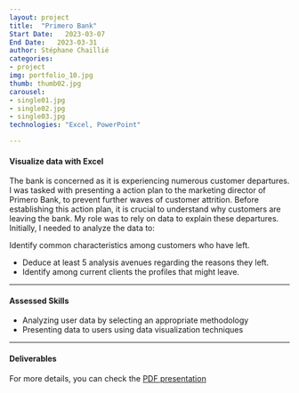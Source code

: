 ```yaml
---
layout: project
title:  "Primero Bank"
Start Date:   2023-03-07
End Date:   2023-03-31
author: Stéphane Chaillié
categories:
- project
img: portfolio_10.jpg
thumb: thumb02.jpg
carousel:
- single01.jpg
- single02.jpg
- single03.jpg
technologies: "Excel, PowerPoint"

---
```

#### Visualize data with Excel
The bank is concerned as it is experiencing numerous customer departures. I was tasked with presenting a action plan to the marketing director of Primero Bank, to prevent further waves of customer attrition. Before establishing this action plan, it is crucial to understand why customers are leaving the bank. My role was to rely on data to explain these departures. Initially, I needed to analyze the data to:

Identify common characteristics among customers who have left.
- Deduce at least 5 analysis avenues regarding the reasons they left.
- Identify among current clients the profiles that might leave.

---
#### Assessed Skills
- Analyzing user data by selecting an appropriate methodology
- Presenting data to users using data visualization techniques

---
####  Deliverables
For more details, you can check the [PDF presentation](pdf/Chaillie_Stephane_2_visualisations_042023.pdf)
